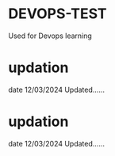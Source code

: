 # DEVOPS-TEST
Used for Devops learning


# updation
date 12/03/2024
Updated......

# updation
date 12/03/2024
Updated......
